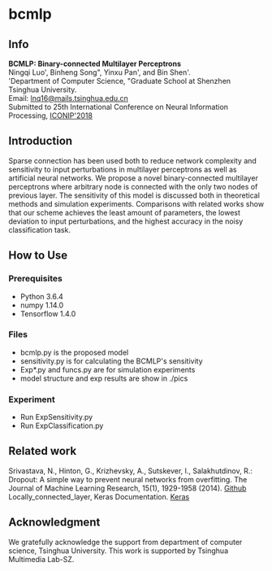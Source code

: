 # bcmlp

## Info
**BCMLP: Binary-connected Multilayer Perceptrons**<br>
Ningqi Luo', Binheng Song", Yinxu Pan', and Bin Shen'.<br>
'Department of Computer Science, "Graduate School at Shenzhen<br>
Tsinghua University.<br>
Email: lnq16@mails.tsinghua.edu.cn<br>
Submitted to 25th International Conference on Neural Information Processing, [ICONIP'2018](https://conference.cs.cityu.edu.hk/iconip/)

## Introduction
Sparse connection has been used both to reduce network complexity and sensitivity to input perturbations in multilayer perceptrons as well as artificial neural networks. We propose a novel binary-connected multilayer perceptrons where arbitrary node is connected with the only two nodes of previous layer. The sensitivity of this model is discussed both in theoretical methods and simulation experiments. Comparisons with related works show that our scheme achieves the least amount of parameters, the lowest deviation to input perturbations, and the highest accuracy in the noisy classification task.

## How to Use
### Prerequisites
  - Python 3.6.4
  - numpy 1.14.0
  - Tensorflow 1.4.0

### Files
  - bcmlp.py is the proposed model
  - sensitivity.py is for calculating the BCMLP's sensitivity
  - Exp*.py and funcs.py are for simulation experiments
  - model structure and exp results are show in ./pics 

### Experiment
  - Run ExpSensitivity.py
  - Run ExpClassification.py

## Related work
Srivastava, N., Hinton, G., Krizhevsky, A., Sutskever, I., Salakhutdinov, R.: Dropout: A simple way to prevent neural networks from overfitting. The Journal of Machine Learning Research, 15(1), 1929-1958 (2014). [Github](https://github.com/mdenil/dropout)<br>
Locally_connected_layer, Keras Documentation. [Keras](http://keras-cn.readthedocs.io/en/latest/layers/locally_connected_layer/)<br>

## Acknowledgment
We gratefully acknowledge the support from department of computer science, Tsinghua University. This work is supported by Tsinghua Multimedia Lab-SZ.
